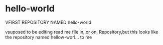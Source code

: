 # hello-world
VFIRST REPOSITORY NAMED hello-world



vsuposed to be editing read me file in, or on, Repository,but this looks like the 
repository named hellow-worl...  to me
